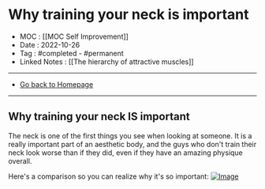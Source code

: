 # Why training your neck is important
- MOC : [[MOC Self Improvement]]
- Date : 2022-10-26
- Tag : #completed - #permanent 
- Linked Notes : [[The hierarchy of attractive muscles]]
-------------------
- [Go back to Homepage](https://misudashi.ga/)
-----

## Why training your neck IS important

The neck is one of the first things you see when looking at someone. It is a really important part of an aesthetic body, and the guys who don't train their neck look worse than if they did, even if they have an amazing physique overall.

Here's a comparison so you can realize why it's so important:
[![Image](https://misudashi.ga/static/neck_comparison.png)](https://misudashi.ga/static/neck_comparison.png)